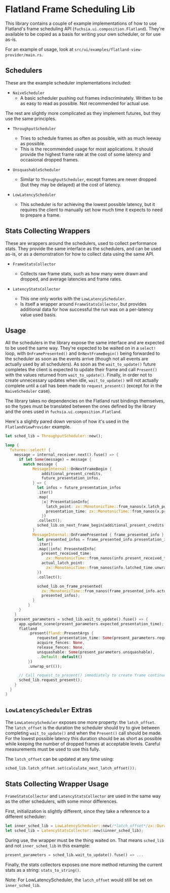 # Flatland Frame Scheduling Lib

This library contains a couple of example implementations of how to use Flatland's frame scheduling
API (`fuchsia.ui.composition.Flatland`). They're available to be copied as a basis for writing your
own scheduler, or for use as-is.

For an example of usage, look at `src/ui/examples/flatland-view-provider/main.rs`.

## Schedulers

These are the example scheduler implementations included:

- `NaiveScheduler`
  - A basic scheduler pushing out frames indiscriminately. Written to be as easy to read as
    possible. Not recommended for actual use.

The rest are slightly more complicated as they implement futures, but they use the same principles.

- `ThroughputScheduler`
  - Tries to schedule frames as often as possible, with as much leeway as possible.
  - This is the recommended usage for most applications. It should provide the highest frame rate
    at the cost of some latency and occasional dropped frames.

- `UnsquashableScheduler`
  - Similar to `ThroughputScheduler`, except frames are never dropped (but they may be delayed) at
    the cost of latency.

- `LowLatencyScheduler`
  - This scheduler is for achieving the lowest possible latency, but it requires the client to
    manually set how much time it expects to need to prepare a frame.

## Stats Collecting Wrappers

These are wrappers around the schedulers, used to collect performance stats. They provide the same
interface as the schedulers, and can be used as-is, or as a demonstration for how to collect data
using the same API.

- `FrameStatsCollector`
  - Collects raw frame stats, such as how many were drawn and dropped, and average latencies and
    frame rates.

- `LatencyStatsCollector`
  - This one only works with the `LowLatencyScheduler`.
  - Is itself a wrapper around `FrameStatsCollector`, but provides additional data for how successful
    the run was on a per-latency value used basis.

## Usage

All the schedulers in the library expose the same interface and are expected to be used the same
way. They're expected to be waited on in a `select!` loop, with `OnFramePresented()` and
`OnNextFrameBegin()` being forwarded to the scheduler as soon as the events arrive (though not all
events are actually used by all schedulers).
As soon as the `wait_to_update()` future completes the client is expected to update their frame
and call `Present()` with the values returned from `wait_to_update()`.
Finally, in order not to create unnecessary updates when idle, `wait_to_update()` will not actually
complete until a call has been made to `request_present()` (except for in the `NaiveScheduler`
case).

The library takes no dependencies on the Flatland rust bindings themselves, so the types must be
translated between the ones defined by the library and the ones used in
`fuchsia.ui.composition.Flatland`.

Here's a slightly pared down version of how it's used in the `FlatlandViewProvider` example.

```rust
let sched_lib = ThroughputScheduler::new();

loop {
  futures::select! {
    message = internal_receiver.next().fuse() => {
      if let Some(message) = message {
        match message {
            MessageInternal::OnNextFrameBegin {
                additional_present_credits,
                future_presentation_infos,
            } => {
              let infos = future_presentation_infos
              .iter()
              .map(
                |x| PresentationInfo{
                  latch_point: zx::MonotonicTime::from_nanos(x.latch_point.unwrap()),
                  presentation_time: zx::MonotonicTime::from_nanos(x.presentation_time.unwrap())
                })
              .collect();
              sched_lib.on_next_frame_begin(additional_present_credits, infos);
            }
            MessageInternal::OnFramePresented { frame_presented_info } => {
              let presented_infos = frame_presented_info.presentation_infos
              .iter()
              .map(|info| PresentedInfo{
                present_received_time:
                  zx::MonotonicTime::from_nanos(info.present_received_time.unwrap()),
                actual_latch_point:
                  zx::MonotonicTime::from_nanos(info.latched_time.unwrap()),
              })
              .collect();

              sched_lib.on_frame_presented(
                zx::MonotonicTime::from_nanos(frame_presented_info.actual_presentation_time),
                presented_infos);
            }
          }
      }
    }
    present_parameters = sched_lib.wait_to_update().fuse() => {
      app.update_scene(present_parameters.expected_presentation_time);
      flatland
          .present(fland::PresentArgs {
              requested_presentation_time: Some(present_parameters.requested_presentation_time.into_nanos()),
              acquire_fences: None,
              release_fences: None,
              unsquashable: Some(present_parameters.unsquashable),
              ..Default::default()
          })
          .unwrap_or(());

      // Call request_to_present() immediately to create frame continuously.
      sched_lib.request_present();
    }
  }
}
```

## `LowLatencyScheduler` Extras

The `LowLatencyScheduler` exposes one more property: the `latch_offset`. The `latch_offset` is the
duration the scheduler should try to give between completing `wait_to_update()` and when the
`Present()` call should be made. For the lowest possible latency this duration should be as short
as possible while keeping the number of dropped frames at acceptable levels. Careful measurements
must be used to use this fully.

The `latch_offset` can be updated at any time using:

```rust
sched_lib.latch_offset.set(calculate_next_latch_offset());
```

## Stats Collecting Wrapper Usage

`FrameStatsCollector` and `LatencyStatsCollector` are used in the same way as the other schedulers,
with some minor differences.

First, initialization is slightly different, since they take a reference to a different scheduler:

```rust
let inner_sched_lib = LowLatencyScheduler::new(/*latch_offset*/zx::Duration::from_millis(8));
let sched_lib = LatencyStatsCollector::new(&inner_sched_lib);
```

During use, the wrapper must be the thing waited on. That means `sched_lib` and not
`inner_sched_lib` in this example:

```rust
present_parameters = sched_lib.wait_to_update().fuse() => ...
```

Finally, the stats collectors exposes one more method returning the current stats as a string:
`stats_to_string()`.

Note: For LowLatencyScheduler, the `latch_offset` would still be set on `inner_sched_lib`.
